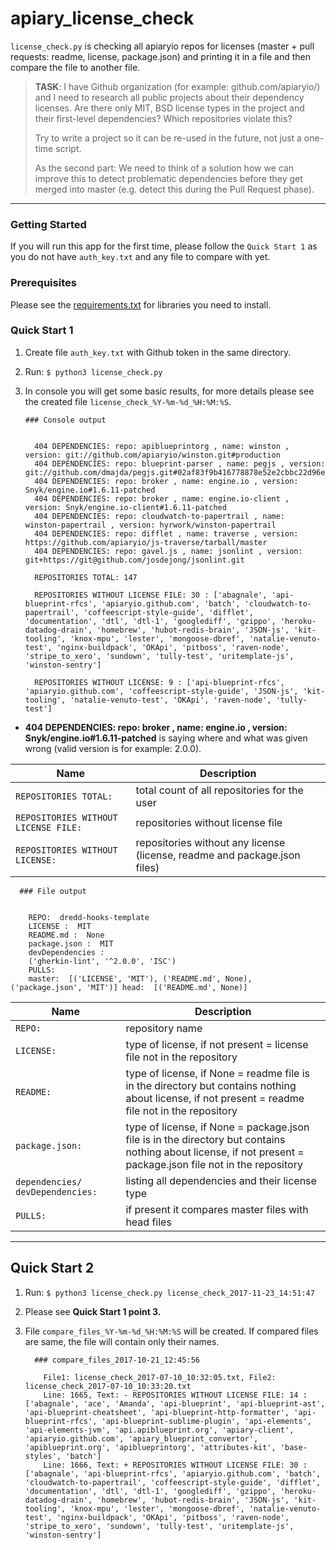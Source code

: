 # apiary_license_check

`license_check.py` is checking all apiaryio repos for licenses (master + pull requests: readme, license, package.json) and printing it in a file and then compare the file to another file.

> **TASK**:
>I have Github organization (for example: github.com/apiaryio/) and I
>need to research all public projects about their dependency licenses.
>Are there only MIT, BSD license types in the project and their
>first-level dependencies? Which repositories violate this?
>
>Try to write a project so it can be re-used in the future, not just a
>one-time script.
>
>As the second part: We need to think of a solution how we can improve
>this to detect problematic dependencies before they get merged into
>master (e.g. detect this during the Pull Request phase).

---

### Getting Started

If you will run this app for the first time, please follow the `Quick Start 1` as you do not have `auth_key.txt` and any file to compare with yet. 

### Prerequisites

Please see the [requirements.txt](https://github.com/tystar86/apiary_license_check/blob/master/requirements.txt) for libraries you need to install.


### Quick Start 1

1.  Create file `auth_key.txt` with Github token in the same directory.
    
2.  Run:
        ```
        $ python3 license_check.py
        ```
    
3. In console you will get some basic results, for more details please see the created file `license_check_%Y-%m-%d_%H:%M:%S`.
      ```
      ### Console output


        404 DEPENDENCIES: repo: apiblueprintorg , name: winston , version: git://github.com/apiaryio/winston.git#production
        404 DEPENDENCIES: repo: blueprint-parser , name: pegjs , version: git://github.com/dmajda/pegjs.git#02af83f9b416778878e52e2cbbc22d96e312164e
        404 DEPENDENCIES: repo: broker , name: engine.io , version: Snyk/engine.io#1.6.11-patched
        404 DEPENDENCIES: repo: broker , name: engine.io-client , version: Snyk/engine.io-client#1.6.11-patched
        404 DEPENDENCIES: repo: cloudwatch-to-papertrail , name:  winston-papertrail , version: hyrwork/winston-papertrail
        404 DEPENDENCIES: repo: difflet , name: traverse , version: https://github.com/apiaryio/js-traverse/tarball/master
        404 DEPENDENCIES: repo: gavel.js , name: jsonlint , version: git+https://git@github.com/josdejong/jsonlint.git

        REPOSITORIES TOTAL: 147

        REPOSITORIES WITHOUT LICENSE FILE: 30 : ['abagnale', 'api-blueprint-rfcs', 'apiaryio.github.com', 'batch', 'cloudwatch-to-papertrail', 'coffeescript-style-guide', 'difflet', 'documentation', 'dtl', 'dtl-1', 'googlediff', 'gzippo', 'heroku-datadog-drain', 'homebrew', 'hubot-redis-brain', 'JSON-js', 'kit-tooling', 'knox-mpu', 'lester', 'mongoose-dbref', 'natalie-venuto-test', 'nginx-buildpack', 'OKApi', 'pitboss', 'raven-node', 'stripe_to_xero', 'sundown', 'tully-test', 'uritemplate-js', 'winston-sentry']

        REPOSITORIES WITHOUT LICENSE: 9 : ['api-blueprint-rfcs', 'apiaryio.github.com', 'coffeescript-style-guide', 'JSON-js', 'kit-tooling', 'natalie-venuto-test', 'OKApi', 'raven-node', 'tully-test']
      ```
* **404 DEPENDENCIES: repo: broker , name: engine.io , version: Snyk/engine.io#1.6.11-patched** 
      is saying where and what was given wrong (valid version is for example: 2.0.0).
     
     
Name                                  | Description
------------------------------------- | ----------------------------------------------------------
`REPOSITORIES TOTAL:`                 | total count of all repositories for the user
`REPOSITORIES WITHOUT LICENSE FILE:`  | repositories without license file
`REPOSITORIES WITHOUT LICENSE:`       | repositories without any license (license, readme and package.json files)



```     
  ### File output


    REPO:  dredd-hooks-template
    LICENSE :  MIT
    README.md :  None
    package.json :  MIT
    devDependencies : 
    ('gherkin-lint', '^2.0.0', 'ISC')
    PULLS:
    master:  [('LICENSE', 'MIT'), ('README.md', None), ('package.json', 'MIT')] head:  [('README.md', None)]
 ```
 
Name                                     | Description
---------------------------------------- | ----------------------------------------------------------
`REPO:`                                  | repository name
`LICENSE:`                               | type of license, if not present = license file not in the repository
`README:`                                | type of license, if None = readme file is in the directory but contains nothing about license, if not present = readme file not in the repository
`package.json:`                          | type of license, if None = package.json file is in the directory but contains nothing about license, if not present = package.json file not in the repository
`dependencies/ devDependencies:`         | listing all dependencies and their license type
`PULLS:                            `     | if present it compares master files with head files


---


## Quick Start 2

1.  Run:
        ```
        $ python3 license_check.py license_check_2017-11-23_14:51:47
        ```
    
2. Please see **Quick Start 1 point 3.** 
   
      
3. File `compare_files_%Y-%m-%d_%H:%M:%S` will be created. If compared files are same, the file will contain only their names.
    ```     
      ### compare_files_2017-10-21_12:45:56

        File1: license_check_2017-07-10_10:32:05.txt, File2: license_check_2017-07-10_10:33:20.txt 
        Line: 1665, Text: - REPOSITORIES WITHOUT LICENSE FILE: 14 : ['abagnale', 'ace', 'Amanda', 'api-blueprint', 'api-blueprint-ast', 'api-blueprint-cheatsheet', 'api-blueprint-http-formatter', 'api-blueprint-rfcs', 'api-blueprint-sublime-plugin', 'api-elements', 'api-elements-jvm', 'api.apiblueprint.org', 'apiary-client', 'apiaryio.github.com', 'apiary_blueprint_convertor', 'apiblueprint.org', 'apiblueprintorg', 'attributes-kit', 'base-styles', 'batch']
        Line: 1666, Text: + REPOSITORIES WITHOUT LICENSE FILE: 30 : ['abagnale', 'api-blueprint-rfcs', 'apiaryio.github.com', 'batch', 'cloudwatch-to-papertrail', 'coffeescript-style-guide', 'difflet', 'documentation', 'dtl', 'dtl-1', 'googlediff', 'gzippo', 'heroku-datadog-drain', 'homebrew', 'hubot-redis-brain', 'JSON-js', 'kit-tooling', 'knox-mpu', 'lester', 'mongoose-dbref', 'natalie-venuto-test', 'nginx-buildpack', 'OKApi', 'pitboss', 'raven-node', 'stripe_to_xero', 'sundown', 'tully-test', 'uritemplate-js', 'winston-sentry']
      ```
